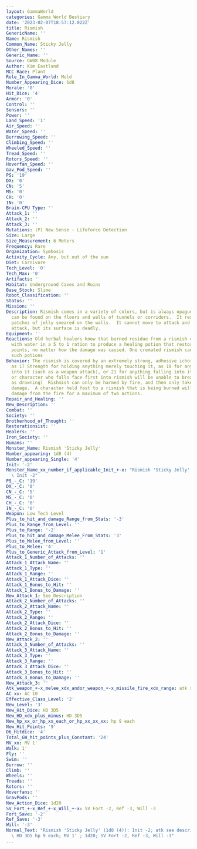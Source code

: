 ```yaml
---
layout: GammaWorld
categories: Gamma World Bestiary
date: '2023-02-07T18:57:12.022Z'
title: Rismish
GenericName: ''
Name: Rismish
Common_Name: Sticky Jelly
Other_Names: ''
Generic_Name: ''
Source: GW08 Module
Author: Kim Eastland
MCC Race: Plant
Role_In_Gamma_World: Mold
Number_Appearing_Dice: 1d8
Morale: '0'
Hit_Dice: '4'
Armor: '0'
Control: ''
Sensors: ''
Power: ''
Land_Speed: '1'
Air_Speed: ''
Water_Speed: ''
Burrowing_Speed: ''
Climbing_Speed: ''
Wheeled_Speed: ''
Tread_Speed: ''
Rotors_Speed: ''
Hoverfan_Speed: ''
Gav_Pod_Speed: ''
PS: '19'
DX: '0'
CN: '5'
MS: '0'
CH: '0'
IN: '0'
Brain-CPU Type: ''
Attack_1: ''
Attack_2: ''
Attack_3: ''
Mutations: (P) New Sense - Lifeforce Detection
Size: Large
Size_Measurement: 6 Meters
Frequency: Rare
Organization: Symbosis
Activity_Cycle: Any, but out of the sun
Diet: Carnivore
Tech_Level: '0'
Tech_Max: '0'
Artifacts: ''
Habitat: Underground Caves and Ruins
Base_Stock: Slime
Robot_Classification: ''
Status: ''
Mission: ''
Description: Rismish comes in a variety of colors, but is always opague.  It usally
  can be found on the floors and walls of tunnels or corridors.  It resembles huge
  patches of jelly smeared on the walls.  It cannot move to attack and has no range
  attack, but its surface is deadly.
Equipment: ''
Reactions: Old herbal healers know that burned residue from a rismish can be mixed
  with water in a 5 to 1 ration to produce a healing potion that restores 1d12 hit
  points, no matter how the damage was caused. One cremated rismish can produce 2
  such potions
Behavior: The rismish is covered by an extremely strong, adhesive ichor that acts
  as 17 Strength for holding anything merely touching it, as 19 for anything pushed
  into it (such as a weapon attack), or 21 for anything falling into it.  A creature
  or character who falls face first into rismish will be unable to breathe (treat
  as drowning)  Rishmish can only be harmed by fire, and then only take 1/4 the usual
  damage.  A character held fast to a rismish that is being burned will take half
  damage from the fire for a maximum of two actions.
Repair_and_Healing: ''
New_Description: ''
Combat: ''
Society: ''
Brotherhood_of_Thought: ''
Restorationsist: ''
Healers: ''
Iron_Society: ''
Humans: ''
Monster_Name: Rismish 'Sticky Jelly'
Number_appearing: 1d8 (4)
Number_appearing_Single: '4'
Init: '-2'
Monster_Name_xx_number_if_applicable_Init_+-x: "Rismish 'Sticky Jelly' (1d8 (4)):\
  \ Init -2"
PS_-_C: '19'
DX_-_C: '0'
CN_-_C: '5'
MS_-_C: '0'
CH_-_C: '0'
IN_-_C: '0'
Weapon: Low Tech Level
Plus_to_hit_and_damage_Range_from_Stats: '-3'
Plus_to_Range_from_Level: ''
Plus_to_Range: '-2'
Plus_to_hit_and_damage_Melee_From_Stats: '3'
Plus_to_Melee_from_Level: ''
Plus_to_Melee: '4'
Plus_to_Generic_Attack_from_Level: '1'
Attack_1_Number_of_Attacks: ''
Attack_1_Attack_Name: ''
Attack_1_Type: ''
Attack_1_Range: ''
Attack_1_Attack_Dice: ''
Attack_1_Bonus_to_Hit: ''
Attack_1_Bonus_to_Damage: ''
New_Attack_1: See Description
Attack_2_Number_of_Attacks: ''
Attack_2_Attack_Name: ''
Attack_2_Type: ''
Attack_2_Range: ''
Attack_2_Attack_Dice: ''
Attack_2_Bonus_to_Hit: ''
Attack_2_Bonus_to_Damage: ''
New_Attack_2: ''
Attack_3_Number_of_Attacks: ''
Attack_3_Attack_Name: ''
Attack_3_Type: ''
Attack_3_Range: ''
Attack_3_Attack_Dice: ''
Attack_3_Bonus_to_Hit: ''
Attack_3_Bonus_to_Damage: ''
New_Attack_3: ''
Atk_weapon_+-x_melee_xdx_andor_weapon_+-x_missile_fire_xdx_range: atk see description
AC_xx: AC 10
Effective_Class_Level: '2'
New_Level: '3'
New_Hit_Dice: HD 3D5
New_HD_xdx_plus_minus: HD 3D5
New_hp_xx_or_hp_xx_each_or_hp_xx_xx_xx: hp 9 each
New_Hit_Points: '9'
D6_Hitdice: '4'
Total_GW_hit_points_plus_Constant: '24'
MV_xx: MV 1'
Walk: 1'
Fly: ''
Swim: ''
Burrow: ''
Climb: ''
Wheels: ''
Treads: ''
Rotors: ''
Hoverfans: ''
GravPods: ''
New_Action_Dice: 1d20
SV_Fort_+-x_Ref_+-x_Will_+-x: SV Fort -2, Ref -3, Will -3
Fort_Save: '-2'
Ref_Save: '-3'
Will: '-3'
Normal_Text: "Rismish 'Sticky Jelly' (1d8 (4)): Init -2; atk see description; AC 10;\
  \ HD 3D5 hp 9 each; MV 1' ; 1d20; SV Fort -2, Ref -3, Will -3"
...
```

